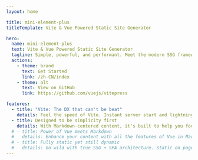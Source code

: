```yaml
---
layout: home

title: mini-element-plus
titleTemplate: Vite & Vue Powered Static Site Generator

hero:
  name: mini-element-plus
  text: Vite & Vue Powered Static Site Generator
  tagline: Simple, powerful, and performant. Meet the modern SSG framework you've always wanted.
  actions:
    - theme: brand
      text: Get Started
      link: /zh-CN/index
    - theme: alt
      text: View on GitHub
      link: https://github.com/vuejs/vitepress

features:
  - title: "Vite: The DX that can't be beat"
    details: Feel the speed of Vite. Instant server start and lightning fast HMR that stays fast regardless of the app size.
  - title: Designed to be simplicity first
    details: With Markdown-centered content, it's built to help you focus on writing and deployed with minimum configuration.
  # - title: Power of Vue meets Markdown
  #   details: Enhance your content with all the features of Vue in Markdown, while being able to customize your site with Vue.
  # - title: Fully static yet still dynamic
  #   details: Go wild with true SSG + SPA architecture. Static on page load, but engage users with 100% interactivity from there.
---
```

